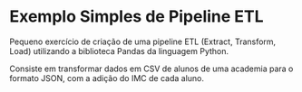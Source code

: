 # Exemplo Simples de Pipeline ETL

Pequeno exercício de criação de uma pipeline ETL (Extract, Transform, Load) utilizando a biblioteca Pandas da linguagem Python. 

Consiste em transformar dados em CSV de alunos de uma academia para o formato JSON, com a adição do IMC de cada aluno.
